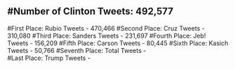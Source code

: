 #Number of Clinton Tweets: 492,577
---
#First Place: Rubio Tweets - 470,466
#Second Place: Cruz Tweets - 310,080
#Third Place: Sanders Tweets - 231,697
#Fourth Place: Jeb! Tweets - 156,209
#Fifth Place: Carson Tweets - 80,445
#Sixth Place: Kasich Tweets - 50,766
#Seventh Place: Total Tweets -  
#Last Place: Trump Tweets - 
